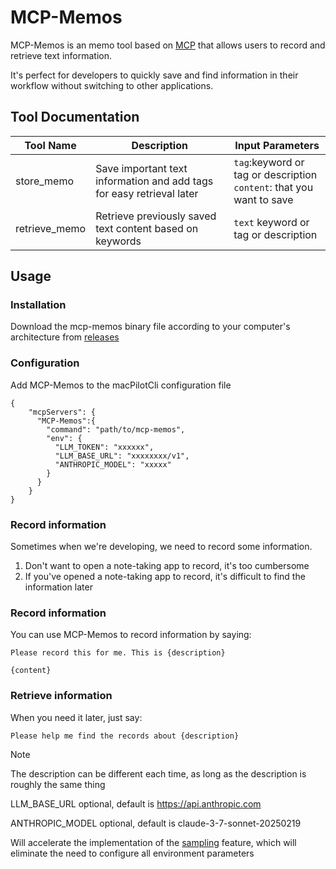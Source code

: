 # MCP-Memos

MCP-Memos is an memo tool based on [MCP](https://modelcontextprotocol.io/introduction) that allows users to record and retrieve text information.

It's perfect for developers to quickly save and find information in their workflow without switching to other applications.

## Tool Documentation

| Tool Name | Description | Input Parameters |
|-----------|-------------|------------------|
|store_memo| Save important text information and add tags for easy retrieval  later| `tag`:keyword or tag or description <br> `content`: that you want to save    |
|retrieve_memo| Retrieve previously saved text content based on keywords | `text` keyword or tag or description |

## Usage
### Installation
Download the mcp-memos binary file according to your computer's architecture from [releases](https://github.com/huhu415/mcp-memos/releases)

### Configuration
Add MCP-Memos to the macPilotCli configuration file
```
{
    "mcpServers": {
      "MCP-Memos":{
        "command": "path/to/mcp-memos",
        "env": {
          "LLM_TOKEN": "xxxxxx",
          "LLM_BASE_URL": "xxxxxxxx/v1",
          "ANTHROPIC_MODEL": "xxxxx"
        }
      }
    }
}
```

### Record information
Sometimes when we're developing, we need to record some information.
1. Don't want to open a note-taking app to record, it's too cumbersome
2. If you've opened a note-taking app to record, it's difficult to find the information later


### Record information
You can use MCP-Memos to record information by saying:
```
Please record this for me. This is {description}

{content}
```

### Retrieve information
When you need it later, just say:
```
Please help me find the records about {description}
```

> [!NOTE]
> The description can be different each time, as long as the description is roughly the same thing
>
> LLM_BASE_URL optional, default is https://api.anthropic.com
>
> ANTHROPIC_MODEL optional, default is claude-3-7-sonnet-20250219
>
> Will accelerate the implementation of the [sampling](https://spec.modelcontextprotocol.io/specification/2025-03-26/client/sampling/) feature, which will eliminate the need to configure all environment parameters
